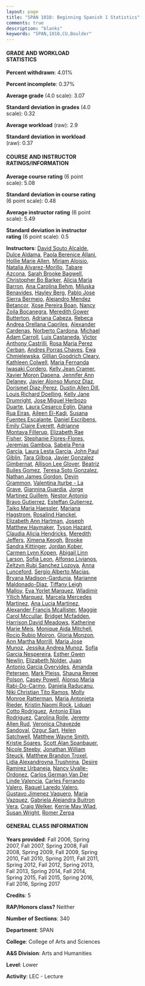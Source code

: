```yaml
---
layout: page
title: "SPAN 1010: Beginning Spanish 1 Statistics"
comments: true
description: "blanks"
keywords: "SPAN,1010,CU,Boulder"
---
```

<head>
<script src="https://ajax.googleapis.com/ajax/libs/jquery/2.1.3/jquery.min.js"></script>
<script src="https://dl.dropboxusercontent.com/s/pc42nxpaw1ea4o9/highcharts.js?dl=0"></script>
<!-- <script src="../assets/js/highcharts.js"></script> -->
<style type="text/css">@font-face {
	font-family: "Bebas Neue";
	src: url(https://www.filehosting.org/file/details/544349/BebasNeue Regular.otf) format("opentype");
	}
	h1.Bebas { 
		font-family: "Bebas Neue", Verdana, Tahoma;
	}
</style>
</head>
<body>
	<div id="container" style="float: right; width: 45%; height: 88%; margin-left: 2.5%; margin-right: 2.5%;"></div>
	<script language="JavaScript">
		$(document).ready(function() {
		var chart = {type: 'column'};
		var title = {text: 'Grade Distribution'};
		var xAxis = {categories: ['A','B','C','D','F'],crosshair: true};
		var yAxis = {min: 0,title: {text: 'Percentage'}};
		var tooltip = {headerFormat: '<center><b><span style="font-size:20px">{point.key}</span></b></center>',
		               pointFormat: '<td style="padding:0"><b>{point.y:.1f}%</b></td>',
		               footerFormat: '</table>',shared: true,useHTML: true};
		var plotOptions = {column: {pointPadding: 0.0,borderWidth: 0}};  
		var credits = {enabled: false};var series= [{name: 'Percent',data: [43.3,36.67,13.96,3.13,2.92,]}];
		var json = {};
		json.chart = chart;
		json.title = title;
		json.tooltip = tooltip;
		json.xAxis = xAxis;
		json.yAxis = yAxis;  
		json.series = series;
		json.plotOptions = plotOptions;  
		json.credits = credits;
		$('#container').highcharts(json);
	});
	</script>
</body>
			   
#### GRADE AND WORKLOAD STATISTICS

**Percent withdrawn**: 4.01%

**Percent incomplete**: 0.37%

**Average grade** (4.0 scale): 3.07

**Standard deviation in grades** (4.0 scale): 0.32

**Average workload** (raw): 2.9

**Standard deviation in workload** (raw): 0.37

#### COURSE AND INSTRUCTOR RATINGS/INFORMATION

**Average course rating** (6 point scale): 5.08

**Standard deviation in course rating** (6 point scale): 0.48

**Average instructor rating** (6 point scale): 5.49

**Standard deviation in instructor rating** (6 point scale): 0.5

**Instructors**: <a href='../../instructors/David_Souto_Alcalde'>David Souto Alcalde</a>, <a href='../../instructors/Dulce_Aldama'>Dulce Aldama</a>, <a href='../../instructors/Paola_Berenice_Allani'>Paola Berenice Allani</a>, <a href='../../instructors/Hollie_Marie_Allen'>Hollie Marie Allen</a>, <a href='../../instructors/Miriam_Aloisio'>Miriam Aloisio</a>, <a href='../../instructors/Natalia_Alvarez-Morillo'>Natalia Alvarez-Morillo</a>, <a href='../../instructors/Tabare_Azcona'>Tabare Azcona</a>, <a href='../../instructors/Sarah_Brooke_Bagwell'>Sarah Brooke Bagwell</a>, <a href='../../instructors/Christopher_Bo_Barker'>Christopher Bo Barker</a>, <a href='../../instructors/Alicia_Maria_Barron'>Alicia Maria Barron</a>, <a href='../../instructors/Ana_Carolina_Behm'>Ana Carolina Behm</a>, <a href='../../instructors/Miluska_Benavides'>Miluska Benavides</a>, <a href='../../instructors/Hayley_Berg'>Hayley Berg</a>, <a href='../../instructors/Pablo_Jose_Sierra_Bermejo'>Pablo Jose Sierra Bermejo</a>, <a href='../../instructors/Alejandro_Mendez_Betancor'>Alejandro Mendez Betancor</a>, <a href='../../instructors/Xose_Pereira_Boan'>Xose Pereira Boan</a>, <a href='../../instructors/Nancy_Zoila_Bocanegra'>Nancy Zoila Bocanegra</a>, <a href='../../instructors/Meredith_Gower_Butterton'>Meredith Gower Butterton</a>, <a href='../../instructors/Adriana_Cabeza'>Adriana Cabeza</a>, <a href='../../instructors/Rebeca_Andrea_Orellana_Capriles'>Rebeca Andrea Orellana Capriles</a>, <a href='../../instructors/Alexander_Cardenas'>Alexander Cardenas</a>, <a href='../../instructors/Norberto_Cardona'>Norberto Cardona</a>, <a href='../../instructors/Michael_Adam_Carroll'>Michael Adam Carroll</a>, <a href='../../instructors/Luis_Castaneda'>Luis Castaneda</a>, <a href='../../instructors/Victor_Anthony_Castrilli'>Victor Anthony Castrilli</a>, <a href='../../instructors/Rosa_Maria_Perez_Cerban'>Rosa Maria Perez Cerban</a>, <a href='../../instructors/Andres_Porras_Chaves'>Andres Porras Chaves</a>, <a href='../../instructors/Ewa_Chmielewska'>Ewa Chmielewska</a>, <a href='../../instructors/Gillian_Goodrich_Cleary'>Gillian Goodrich Cleary</a>, <a href='../../instructors/Kathleen_Colwell'>Kathleen Colwell</a>, <a href='../../instructors/Maria_Fernanda_Iwasaki_Cordero'>Maria Fernanda Iwasaki Cordero</a>, <a href='../../instructors/Kelly_Jean_Cramer'>Kelly Jean Cramer</a>, <a href='../../instructors/Xavier_Moron_Dapena'>Xavier Moron Dapena</a>, <a href='../../instructors/Jennifer_Ann_Delaney'>Jennifer Ann Delaney</a>, <a href='../../instructors/Javier_Alonso_Munoz_Diaz'>Javier Alonso Munoz Diaz</a>, <a href='../../instructors/Dorismel_Diaz-Perez'>Dorismel Diaz-Perez</a>, <a href='../../instructors/Dustin_Allen_Dill'>Dustin Allen Dill</a>, <a href='../../instructors/Louis_Richard_Doelling'>Louis Richard Doelling</a>, <a href='../../instructors/Kelly_Jane_Drumright'>Kelly Jane Drumright</a>, <a href='../../instructors/Jose_Miguel_Herbozo_Duarte'>Jose Miguel Herbozo Duarte</a>, <a href='../../instructors/Laura_Cesarco_Eglin'>Laura Cesarco Eglin</a>, <a href='../../instructors/Diana_Rua_Eiras'>Diana Rua Eiras</a>, <a href='../../instructors/Aileen_El-Kadi'>Aileen El-Kadi</a>, <a href='../../instructors/Susana_Fuentes_Escalante'>Susana Fuentes Escalante</a>, <a href='../../instructors/Daniel_Escribens'>Daniel Escribens</a>, <a href='../../instructors/Emily_Claire_Everett'>Emily Claire Everett</a>, <a href='../../instructors/Adrianne_Montaya_Fillerup'>Adrianne Montaya Fillerup</a>, <a href='../../instructors/Elizabeth_Rae_Fisher'>Elizabeth Rae Fisher</a>, <a href='../../instructors/Stephanie_Flores-Flores'>Stephanie Flores-Flores</a>, <a href='../../instructors/Jeremias_Gamboa'>Jeremias Gamboa</a>, <a href='../../instructors/Sabela_Pena_Garcia'>Sabela Pena Garcia</a>, <a href='../../instructors/Laura_Lesta_Garcia'>Laura Lesta Garcia</a>, <a href='../../instructors/John_Paul_Giblin'>John Paul Giblin</a>, <a href='../../instructors/Tara_Gilboa'>Tara Gilboa</a>, <a href='../../instructors/Javier_Gonzalez__Gimbernat'>Javier Gonzalez  Gimbernat</a>, <a href='../../instructors/Allison_Lee_Glover'>Allison Lee Glover</a>, <a href='../../instructors/Beatriz_Builes_Gomez'>Beatriz Builes Gomez</a>, <a href='../../instructors/Teresa_Soto_Gonzalez'>Teresa Soto Gonzalez</a>, <a href='../../instructors/Nathan_James_Gordon'>Nathan James Gordon</a>, <a href='../../instructors/Devin_Grammon'>Devin Grammon</a>, <a href='../../instructors/Valentina_Iturbe_-_La_Grave'>Valentina Iturbe - La Grave</a>, <a href='../../instructors/Giannina_Guardia'>Giannina Guardia</a>, <a href='../../instructors/Jorge_Martinez_Guillem'>Jorge Martinez Guillem</a>, <a href='../../instructors/Nestor_Antonio_Bravo_Gutierrez'>Nestor Antonio Bravo Gutierrez</a>, <a href='../../instructors/Esteffan_Gutierrez'>Esteffan Gutierrez</a>, <a href='../../instructors/Taiko_Maria_Haessler'>Taiko Maria Haessler</a>, <a href='../../instructors/Mariana_Hagstrom'>Mariana Hagstrom</a>, <a href='../../instructors/Rosalind_Hanckel'>Rosalind Hanckel</a>, <a href='../../instructors/Elizabeth_Ann_Hartman'>Elizabeth Ann Hartman</a>, <a href='../../instructors/Joseph_Matthew_Haymaker'>Joseph Matthew Haymaker</a>, <a href='../../instructors/Tyson_Hazard'>Tyson Hazard</a>, <a href='../../instructors/Claudia_Alicia_Hendricks'>Claudia Alicia Hendricks</a>, <a href='../../instructors/Meredith_Jeffers'>Meredith Jeffers</a>, <a href='../../instructors/Ximena_Keogh'>Ximena Keogh</a>, <a href='../../instructors/Brooke_Sandra_Kittinger'>Brooke Sandra Kittinger</a>, <a href='../../instructors/Jordan_Kober'>Jordan Kober</a>, <a href='../../instructors/Carmen_Lynn_Kopen'>Carmen Lynn Kopen</a>, <a href='../../instructors/Abigail_Linn_Larson'>Abigail Linn Larson</a>, <a href='../../instructors/Sofia_Leon'>Sofia Leon</a>, <a href='../../instructors/Alfonso_Livianos'>Alfonso Livianos</a>, <a href='../../instructors/Zeltzyn_Rubi_Sanchez_Lozoya'>Zeltzyn Rubi Sanchez Lozoya</a>, <a href='../../instructors/Anna_Lunceford'>Anna Lunceford</a>, <a href='../../instructors/Sergio_Alberto_Macias'>Sergio Alberto Macias</a>, <a href='../../instructors/Bryana_Madison-Gardunia'>Bryana Madison-Gardunia</a>, <a href='../../instructors/Marianne_Maldonado-Diaz'>Marianne Maldonado-Diaz</a>, <a href='../../instructors/Tiffany_Leigh_Malloy'>Tiffany Leigh Malloy</a>, <a href='../../instructors/Eva_Yorlet_Marquez'>Eva Yorlet Marquez</a>, <a href='../../instructors/Wladimir_Yllich_Marquez'>Wladimir Yllich Marquez</a>, <a href='../../instructors/Marcela_Mercedes_Martinez'>Marcela Mercedes Martinez</a>, <a href='../../instructors/Ana_Lucia_Martinez'>Ana Lucia Martinez</a>, <a href='../../instructors/Alexander_Francis_Mcallister'>Alexander Francis Mcallister</a>, <a href='../../instructors/Maggie_Carol_Mccullar'>Maggie Carol Mccullar</a>, <a href='../../instructors/Bridget_Mcfadden'>Bridget Mcfadden</a>, <a href='../../instructors/Harrison_David_Meadows'>Harrison David Meadows</a>, <a href='../../instructors/Katherine_Marie_Meis'>Katherine Marie Meis</a>, <a href='../../instructors/Monique_Aida_Mitchell'>Monique Aida Mitchell</a>, <a href='../../instructors/Rocio_Rubio_Moiron'>Rocio Rubio Moiron</a>, <a href='../../instructors/Gloria_Monzon'>Gloria Monzon</a>, <a href='../../instructors/Ann_Martha_Morrill'>Ann Martha Morrill</a>, <a href='../../instructors/Maria_Jose_Munoz'>Maria Jose Munoz</a>, <a href='../../instructors/Jessika_Andrea_Munoz'>Jessika Andrea Munoz</a>, <a href='../../instructors/Sofia_Garcia_Nespereira'>Sofia Garcia Nespereira</a>, <a href='../../instructors/Esther_Gwen_Newlin'>Esther Gwen Newlin</a>, <a href='../../instructors/Elizabeth_Nolder'>Elizabeth Nolder</a>, <a href='../../instructors/Juan_Antonio_Garcia_Oyervides'>Juan Antonio Garcia Oyervides</a>, <a href='../../instructors/Amanda_Petersen'>Amanda Petersen</a>, <a href='../../instructors/Mark_Pleiss'>Mark Pleiss</a>, <a href='../../instructors/Shauna_Renee_Polson'>Shauna Renee Polson</a>, <a href='../../instructors/Casey_Powell'>Casey Powell</a>, <a href='../../instructors/Alonso_Maria_Rabi-Do-Carmo'>Alonso Maria Rabi-Do-Carmo</a>, <a href='../../instructors/Daniela_Raducanu'>Daniela Raducanu</a>, <a href='../../instructors/Niki_Christian_Tito_Ramos'>Niki Christian Tito Ramos</a>, <a href='../../instructors/Molly_Monroe_Ratterman'>Molly Monroe Ratterman</a>, <a href='../../instructors/Maria_Antonieta_Rieder'>Maria Antonieta Rieder</a>, <a href='../../instructors/Kristin_Naomi_Rock'>Kristin Naomi Rock</a>, <a href='../../instructors/Liduan_Cotto_Rodriguez'>Liduan Cotto Rodriguez</a>, <a href='../../instructors/Antonio_Elias_Rodriguez'>Antonio Elias Rodriguez</a>, <a href='../../instructors/Carolina_Rolle'>Carolina Rolle</a>, <a href='../../instructors/Jeremy_Allen_Rud'>Jeremy Allen Rud</a>, <a href='../../instructors/Veronica_Chavezde_Sandoval'>Veronica Chavezde Sandoval</a>, <a href='../../instructors/Ozgur_Sart'>Ozgur Sart</a>, <a href='../../instructors/Helen_Satchwell'>Helen Satchwell</a>, <a href='../../instructors/Matthew_Wayne_Smith'>Matthew Wayne Smith</a>, <a href='../../instructors/Kristie_Soares'>Kristie Soares</a>, <a href='../../instructors/Scott_Alan_Spanbauer'>Scott Alan Spanbauer</a>, <a href='../../instructors/Nicole_Steeby'>Nicole Steeby</a>, <a href='../../instructors/Jonathan_William_Steuck'>Jonathan William Steuck</a>, <a href='../../instructors/Matthew_Brandon_Troxel'>Matthew Brandon Troxel</a>, <a href='../../instructors/Lidia_Alexandrovna_Trushnina'>Lidia Alexandrovna Trushnina</a>, <a href='../../instructors/Desire_Ramirez_Urbaneja'>Desire Ramirez Urbaneja</a>, <a href='../../instructors/Nancy_Uvalle-Ordonez'>Nancy Uvalle-Ordonez</a>, <a href='../../instructors/Carlos_German_Van_Der_Linde_Valencia'>Carlos German Van Der Linde Valencia</a>, <a href='../../instructors/Carles_Ferrando_Valero'>Carles Ferrando Valero</a>, <a href='../../instructors/Raquel_Laredo_Valero'>Raquel Laredo Valero</a>, <a href='../../instructors/Gustavo_Jimenez_Vaquero'>Gustavo Jimenez Vaquero</a>, <a href='../../instructors/Maria_Vazquez'>Maria Vazquez</a>, <a href='../../instructors/Gabriela_Alejandra_Buitron_Vera'>Gabriela Alejandra Buitron Vera</a>, <a href='../../instructors/Craig_Welker'>Craig Welker</a>, <a href='../../instructors/Kerrie_May_Wlad'>Kerrie May Wlad</a>, <a href='../../instructors/Susan_Wright'>Susan Wright</a>, <a href='../../instructors/Romer_Zerpa'>Romer Zerpa</a>

#### GENERAL CLASS INFORMATION

**Years provided**: Fall 2006, Spring 2007, Fall 2007, Spring 2008, Fall 2008, Spring 2009, Fall 2009, Spring 2010, Fall 2010, Spring 2011, Fall 2011, Spring 2012, Fall 2012, Spring 2013, Fall 2013, Spring 2014, Fall 2014, Spring 2015, Fall 2015, Spring 2016, Fall 2016, Spring 2017

**Credits**: 5

**RAP/Honors class?** Neither

**Number of Sections**: 340

**Department**: SPAN

**College**: College of Arts and Sciences

**A&S Division**: Arts and Humanities

**Level**: Lower

**Activity**: LEC - Lecture
